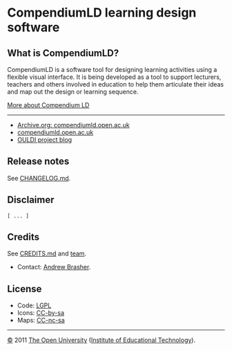 
# CompendiumLD learning design software

## What is CompendiumLD?

CompendiumLD is a software tool for designing learning activities using a flexible visual interface.
It is being developed as a tool to support lecturers, teachers and others involved in
education to help them articulate their ideas and map out the design or learning sequence.

[More about Compendium LD](docs/index.md)

---

 * [Archive.org: compendiumld.open.ac.uk][archive]
 * [compendiumld.open.ac.uk][]
 * [OULDI project blog][blog]

## Release notes

See [CHANGELOG.md](docs/CHANGELOG.md).

## Disclaimer

`[ ... ]`

## Credits

See [CREDITS.md](docs/CREDITS.md) and [team][].

 * Contact: [Andrew Brasher][].

## License

 * Code:  [LGPL][]
 * Icons: [CC-by-sa][]
 * Maps:  [CC-nc-sa][]

---
[©][c] 2011 [The Open University][ou] ([Institute of Educational Technology][iet]).

[c]: https://www.open.ac.uk/copyright "Copyright © 2009-2011, 2019 The Open University (IET). All rights reserved."
[ou]: https://www.open.ac.uk/
[iet]: https://iet.open.ac.uk/

[archive]: https://web.archive.org/web/20181229083853/http://compendiumld.open.ac.uk/
  "Compendium LD homepage, on Archive.org, 29-December-2018."
[compendiumld.open.ac.uk]: http://compendiumld.open.ac.uk/ "De-commissioned, 28-Feb-2019."
[legacy]: https://github.com/IET-OU/compendium-ld "Legacy web-site source"
[archive-idx]: https://web.archive.org/web/20180601000000*/http://compendiumld.open.ac.uk/
[jisc]: https://jisc.ac.uk/
[ouldi]: http://ouldi.open.ac.uk/ "Open University Learning Design initiative (OULDI) (redirects to blog)"
[blog]: http://www.open.ac.uk/blogs/OULDI/ "Blog: Open University Learning Design initiative (OULDI)"
[team]: http://www.open.ac.uk/blogs/OULDI/?page_id=37
[andrew brasher]: mailto:a.j.brasher@open.ac.uk

[lgpl]: https://gnu.org/licenses/lgpl-3.0.html "Code: GNU Lesser General Public (LGPL) license, version 3"
[cc-by-sa]: https://creativecommons.org/licenses/by-sa/3.0/deed.en_US
  "Icons: Creative Commons Attribution-ShareAlike 3.0 Unported License"
[cc-nc-sa]: https://creativecommons.org/licenses/by-nc-sa/2.0/uk/
  "All maps: Creative Commons Attribution-NonCommercial-ShareAlike 2.0 Licence"
